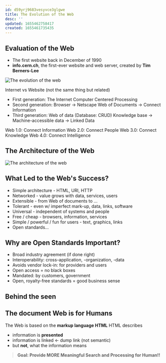 ```yaml
---
id: d59yrj9683vesyvce3glgwe
title: The Evolution of the Web
desc: ''
updated: 1655462758417
created: 1655461735435
---
```

## Evaluation of the Web

- The first website back in December of 1990
- **info.cern.ch**, the first-ever website and web server, created
by **Tim Berners-Lee**

![The evolution of the web](/assets/images/2022-06-17-17-30-33.png)

Internet vs Website (not the same thing but related)

- First generation: The Internet Computer Centered Processing
- Second generation: Browser &rarr; Netscape
Web of Documents &rarr; Connect Information
- Third generation: Web of data (Database: CRUD)
Knowledge base &rarr; Machine-accessible data &rarr; Linked Data

Web 1.0: Connect Information
Web 2.0: Connect People
Web 3.0: Connect Knowledge
Web 4.0: Connect Intelligence

## The Architecture of the Web

![The architecture of the web](/assets/images/2022-06-17-17-31-09.png)

## What Led to the Web's Success?

- Simple architecture - HTML, URI, HTTP
- Networked - value grows with data, services, users
- Extensible - from Web of documents to ...
- Tolerant - even w/ imperfect mark-up, data, links, software
- Universal - independent of systems and people
- Free / cheap - browsers, information, services
- Simple / powerful / fun for users - text, graphics, links
- Open standards...

## Why are Open Standards Important?

- Broad industry agreement (if done right)
- Interoperability: cross-application, -organization, -data
- Avoids vendor lock-in: for providers and users
- Open access = no black boxes
- Mandated: by customers, government
- Open, royalty-free standards = good business sense

## Behind the seen

## The document Web is for Humans

The Web is based on the **markup language HTML**
HTML describes

- information is **presented**
- information is linked &larr; dump link (not semantic)
- but **not**, what the information means

> **Goal: Provide MORE Meaningful Search and Processing for Human!!**

